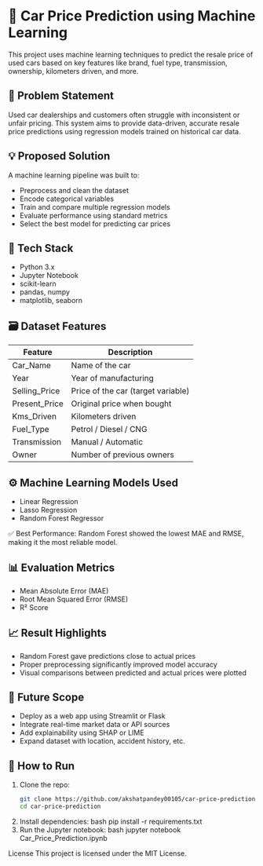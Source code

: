 # 🚗 Car Price Prediction using Machine Learning

This project uses machine learning techniques to predict the resale price of used cars based on key features like brand, fuel type, transmission, ownership, kilometers driven, and more.

## 📌 Problem Statement

Used car dealerships and customers often struggle with inconsistent or unfair pricing. This system aims to provide data-driven, accurate resale price predictions using regression models trained on historical car data.

## 💡 Proposed Solution

A machine learning pipeline was built to:
- Preprocess and clean the dataset
- Encode categorical variables
- Train and compare multiple regression models
- Evaluate performance using standard metrics
- Select the best model for predicting car prices

## 🧰 Tech Stack

- Python 3.x  
- Jupyter Notebook  
- scikit-learn  
- pandas, numpy  
- matplotlib, seaborn  

## 🗃️ Dataset Features

| Feature         | Description                        |
|----------------|------------------------------------|
| Car_Name        | Name of the car                    |
| Year            | Year of manufacturing              |
| Selling_Price   | Price of the car (target variable) |
| Present_Price   | Original price when bought         |
| Kms_Driven      | Kilometers driven                  |
| Fuel_Type       | Petrol / Diesel / CNG              |
| Transmission    | Manual / Automatic                 |
| Owner           | Number of previous owners          |

## ⚙️ Machine Learning Models Used

- Linear Regression  
- Lasso Regression  
- Random Forest Regressor  

✅ Best Performance: Random Forest showed the lowest MAE and RMSE, making it the most reliable model.

## 📊 Evaluation Metrics

- Mean Absolute Error (MAE)  
- Root Mean Squared Error (RMSE)  
- R² Score

## 📈 Result Highlights

- Random Forest gave predictions close to actual prices  
- Proper preprocessing significantly improved model accuracy  
- Visual comparisons between predicted and actual prices were plotted

## 🚀 Future Scope

- Deploy as a web app using Streamlit or Flask  
- Integrate real-time market data or API sources  
- Add explainability using SHAP or LIME  
- Expand dataset with location, accident history, etc.

## 🧪 How to Run

1. Clone the repo:
   ```bash
   git clone https://github.com/akshatpandey00105/car-price-prediction.git
   cd car-price-prediction
2. Install dependencies:
   bash
   pip install -r requirements.txt
3. Run the Jupyter notebook:
   bash
   jupyter notebook Car_Price_Prediction.ipynb


 License
This project is licensed under the MIT License.

